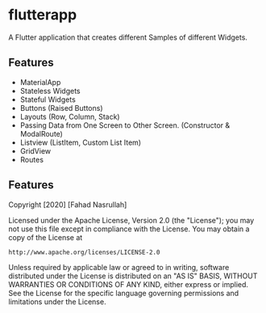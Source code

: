 # flutterapp

A Flutter application that creates different Samples of different Widgets.

## Features

- MaterialApp
- Stateless Widgets
- Stateful Widgets
- Buttons (Raised Buttons)
- Layouts (Row, Column, Stack)
- Passing Data from One Screen to Other Screen. (Constructor & ModalRoute)
- Listview (ListItem, Custom List Item)
- GridView
- Routes

## Features
Copyright [2020] [Fahad Nasrullah]

Licensed under the Apache License, Version 2.0 (the "License");
you may not use this file except in compliance with the License.
You may obtain a copy of the License at

    http://www.apache.org/licenses/LICENSE-2.0

Unless required by applicable law or agreed to in writing, software
distributed under the License is distributed on an "AS IS" BASIS,
WITHOUT WARRANTIES OR CONDITIONS OF ANY KIND, either express or implied.
See the License for the specific language governing permissions and
limitations under the License.


